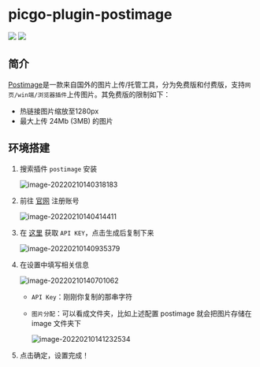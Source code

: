 # picgo-plugin-postimage

![](https://img.shields.io/badge/release-v1.1.4-green) ![](https://img.shields.io/badge/License-MIT-blue)

## 简介

[Postimage](https://postimages.org/)是一款来自国外的图片上传/托管工具，分为免费版和付费版，支持`网页/win端/浏览器插件`上传图片。其免费版的限制如下：

- 热链接图片缩放至1280px
- 最大上传 24Mb (3MB) 的图片

## 环境搭建

1. 搜索插件 `postimage` 安装

   ![image-20220210140318183](https://image.krins.cloud/68747470733a2f2f692e706f7374696d672e63632f775458544a734d482f3230323230323130313430333234352e706e67)

2. 前往 [官网](https://postimages.org/) 注册账号

   ![image-20220210140414411](https://image.krins.cloud/68747470733a2f2f692e706f7374696d672e63632f73676651674a63622f3230323230323130313430343533302e706e67)

3. 在 [这里](https://postimages.org/login/api) 获取 `API KEY`，点击生成后复制下来

   ![image-20220210140935379](https://image.krins.cloud/68747470733a2f2f692e706f7374696d672e63632f73666253484735622f3230323230323130313430393535392e706e67)

4. 在设置中填写相关信息

   ![image-20220210140701062](https://image.krins.cloud/68747470733a2f2f692e706f7374696d672e63632f6b34437a384470362f3230323230323130313430373132382e706e67)

   - `API Key`：刚刚你复制的那串字符
   
   - `图片分配`：可以看成文件夹，比如上述配置 postimage 就会把图片存储在 image 文件夹下
   
     ![image-20220210141232534](https://image.krins.cloud/68747470733a2f2f692e706f7374696d672e63632f37685179587943792f3230323230323130313431323731322e706e67)
   
5. 点击确定，设置完成！

   
